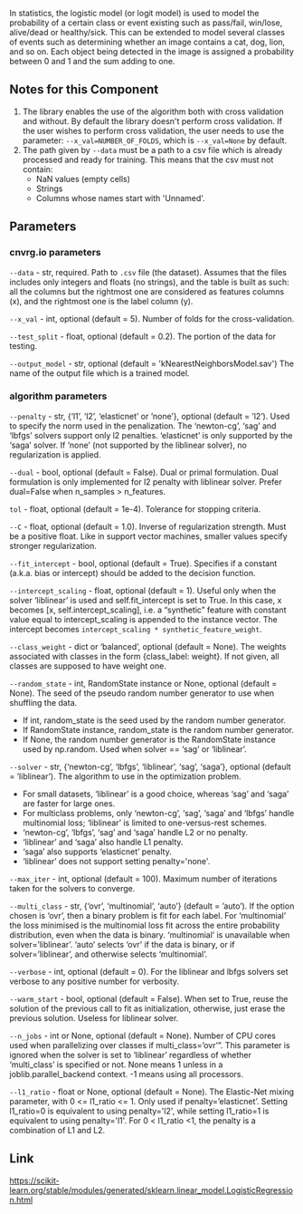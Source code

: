 In statistics, the logistic model (or logit model) is used to model the probability of a certain class or event existing such as pass/fail, win/lose, alive/dead or healthy/sick. This can be extended to model several classes of events such as determining whether an image contains a cat, dog, lion, and so on. Each object being detected in the image is assigned a 
probability between 0 and 1 and the sum adding to one.

## Notes for this Component

1) The library enables the use of the algorithm both with cross validation and without. By default the library doesn't perform cross validation. If the user wishes to perform cross validation, 
the user needs to use the parameter: ```--x_val=NUMBER_OF_FOLDS```, which is ```--x_val=None``` by default.  
2) The path given by ```--data``` must be a path to a csv file which is already processed and ready for training. This means that the csv must not contain: 
   - NaN values (empty cells) 
   - Strings 
   - Columns whose names start with 'Unnamed'.

## Parameters

### cnvrg.io parameters

```--data``` - str, required. Path to `.csv` file (the dataset). Assumes that the files includes only integers and floats (no strings), and the table is built as such: all the columns but the 
rightmost one are considered as features columns (x), and the rightmost one is the label column (y).

```--x_val``` - int, optional (default = 5). Number of folds for the cross-validation.

```--test_split``` - float, optional (default = 0.2). The portion of the data for testing.

```--output_model``` - str, optional (default = 'kNearestNeighborsModel.sav') The name of the output file which is a trained model. 

### algorithm parameters

```--penalty``` - str, {‘l1’, ‘l2’, ‘elasticnet’ or ‘none’}, optional (default = ’l2’). Used to specify the norm used in the penalization. The ‘newton-cg’, ‘sag’ and ‘lbfgs’ solvers support only l2 penalties. ‘elasticnet’ is only supported by the ‘saga’ solver. If ‘none’ (not supported by the liblinear solver), no regularization is applied.

```--dual``` - bool, optional (default = False). Dual or primal formulation. Dual formulation is only implemented for l2 penalty with liblinear solver. Prefer dual=False when n_samples > n_features.

```tol``` - float, optional (default = 1e-4). Tolerance for stopping criteria.

```--C``` - float, optional (default = 1.0). Inverse of regularization strength. Must be a positive float. Like in support vector machines, smaller values specify stronger regularization.

```--fit_intercept``` - bool, optional (default = True). Specifies if a constant (a.k.a. bias or intercept) should be added to the decision function.

```--intercept_scaling``` - float, optional (default = 1). Useful only when the solver ‘liblinear’ is used and self.fit_intercept is set to True. In this case, x becomes [x, self.intercept_scaling], i.e. a “synthetic” feature with constant value equal to intercept_scaling is appended to the instance vector. The intercept becomes `intercept_scaling * synthetic_feature_weight`.

```--class_weight``` - dict or ‘balanced’, optional (default = None). The weights associated with classes in the form {class_label: weight}. If not given, all classes are supposed to have weight one.

```--random_state``` - int, RandomState instance or None, optional (default = None). The seed of the pseudo random number generator to use when shuffling the data. 
 - If int, random_state is the seed used by the random number generator.
 - If RandomState instance, random_state is the random number generator.
 - If None, the random number generator is the RandomState instance used by np.random. 
Used when solver == ‘sag’ or ‘liblinear’.

```--solver``` - str, {‘newton-cg’, ‘lbfgs’, ‘liblinear’, ‘sag’, ‘saga’}, optional (default = ’liblinear’). The algorithm to use in the optimization problem. 
 - For small datasets, ‘liblinear’ is a good choice, whereas ‘sag’ and ‘saga’ are faster for large ones.
 - For multiclass problems, only ‘newton-cg’, ‘sag’, ‘saga’ and ‘lbfgs’ handle multinomial loss; ‘liblinear’ is limited to one-versus-rest schemes.
 - ‘newton-cg’, ‘lbfgs’, ‘sag’ and ‘saga’ handle L2 or no penalty.
 - ‘liblinear’ and ‘saga’ also handle L1 penalty.
 - ‘saga’ also supports ‘elasticnet’ penalty.
 - ‘liblinear’ does not support setting penalty='none'.

```--max_iter``` - int, optional (default = 100). Maximum number of iterations taken for the solvers to converge. 

```--multi_class``` - str, {‘ovr’, ‘multinomial’, ‘auto’} (default = ’auto’). If the option chosen is ‘ovr’, then a binary problem is fit for each label. For ‘multinomial’ the loss minimised is the multinomial loss fit across the entire probability distribution, even when the data is binary. ‘multinomial’ is unavailable when solver=’liblinear’. ‘auto’ selects ‘ovr’ if the data is binary, or if solver=’liblinear’, and otherwise selects ‘multinomial’. 

```--verbose``` - int, optional (default = 0). For the liblinear and lbfgs solvers set verbose to any positive number for verbosity.

```--warm_start``` - bool, optional (default = False). When set to True, reuse the solution of the previous call to fit as initialization, otherwise, just erase the previous solution. Useless for liblinear solver.  

```--n_jobs``` - int or None, optional (default = None). Number of CPU cores used when parallelizing over classes if multi_class=’ovr’”. This parameter is ignored when the solver is set to ‘liblinear’ regardless of whether ‘multi_class’ is specified or not. None means 1 unless in a joblib.parallel_backend context. -1 means using all processors.

```--l1_ratio``` - float or None, optional (default = None). The Elastic-Net mixing parameter, with 0 <= l1_ratio <= 1. Only used if penalty=’elasticnet’. Setting l1_ratio=0 is equivalent to using penalty='l2', while setting l1_ratio=1 is equivalent to using penalty='l1'. For 0 < l1_ratio <1, the penalty is a combination of L1 and L2.

## Link
https://scikit-learn.org/stable/modules/generated/sklearn.linear_model.LogisticRegression.html


 


